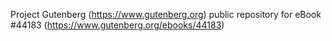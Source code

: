 Project Gutenberg (https://www.gutenberg.org) public repository for eBook #44183 (https://www.gutenberg.org/ebooks/44183)
